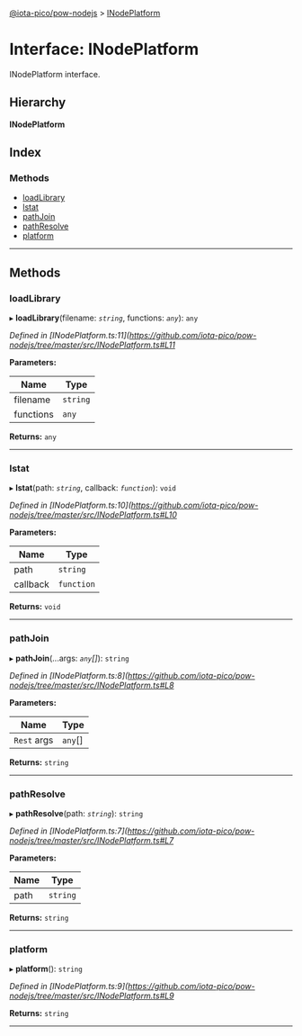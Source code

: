 [@iota-pico/pow-nodejs](../README.md) > [INodePlatform](../interfaces/inodeplatform.md)

# Interface: INodePlatform

INodePlatform interface.

## Hierarchy

**INodePlatform**

## Index

### Methods

* [loadLibrary](inodeplatform.md#loadlibrary)
* [lstat](inodeplatform.md#lstat)
* [pathJoin](inodeplatform.md#pathjoin)
* [pathResolve](inodeplatform.md#pathresolve)
* [platform](inodeplatform.md#platform)

---

## Methods

<a id="loadlibrary"></a>

###  loadLibrary

▸ **loadLibrary**(filename: *`string`*, functions: *`any`*): `any`

*Defined in [INodePlatform.ts:11](https://github.com/iota-pico/pow-nodejs/tree/master/src/INodePlatform.ts#L11*

**Parameters:**

| Name | Type |
| ------ | ------ |
| filename | `string` |
| functions | `any` |

**Returns:** `any`

___
<a id="lstat"></a>

###  lstat

▸ **lstat**(path: *`string`*, callback: *`function`*): `void`

*Defined in [INodePlatform.ts:10](https://github.com/iota-pico/pow-nodejs/tree/master/src/INodePlatform.ts#L10*

**Parameters:**

| Name | Type |
| ------ | ------ |
| path | `string` |
| callback | `function` |

**Returns:** `void`

___
<a id="pathjoin"></a>

###  pathJoin

▸ **pathJoin**(...args: *`any`[]*): `string`

*Defined in [INodePlatform.ts:8](https://github.com/iota-pico/pow-nodejs/tree/master/src/INodePlatform.ts#L8*

**Parameters:**

| Name | Type |
| ------ | ------ |
| `Rest` args | `any`[] |

**Returns:** `string`

___
<a id="pathresolve"></a>

###  pathResolve

▸ **pathResolve**(path: *`string`*): `string`

*Defined in [INodePlatform.ts:7](https://github.com/iota-pico/pow-nodejs/tree/master/src/INodePlatform.ts#L7*

**Parameters:**

| Name | Type |
| ------ | ------ |
| path | `string` |

**Returns:** `string`

___
<a id="platform"></a>

###  platform

▸ **platform**(): `string`

*Defined in [INodePlatform.ts:9](https://github.com/iota-pico/pow-nodejs/tree/master/src/INodePlatform.ts#L9*

**Returns:** `string`

___

